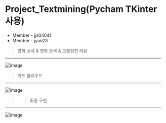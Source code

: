 # Project_Textmining(Pycham TKinter 사용)

+ Member - jja04041
+ Member - jyun23

> 영화 상세 & 영화 검색 & 크롤링한 리뷰
-----------
![image](https://github.com/jyun23/TextminingProject-master/assets/101920588/5a153d70-1ed0-4db5-b0d5-e9f9124b828b)

> 워드 클라우드
-----------
![image](https://github.com/jyun23/TextminingProject-master/assets/101920588/765d5e72-bb4f-41bc-a0c4-4fcf0b4683fb)

>> 최종 구현
-----------
![image](https://github.com/jyun23/TextminingProject-master/assets/101920588/cdf8a29f-699e-4e3e-a8d1-c8daddfb9813)
